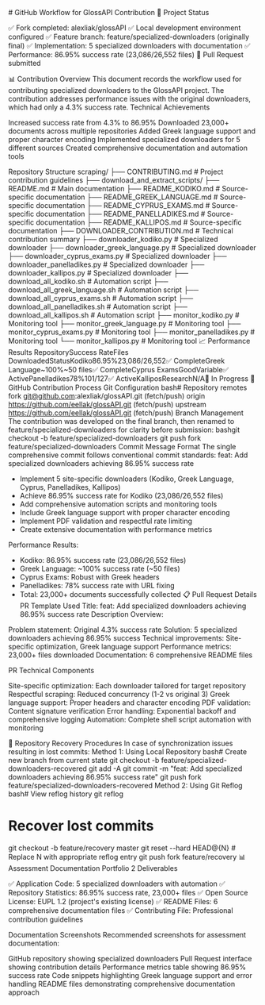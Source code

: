 <artifacts>
<create id="github_workflow_tree_fixed" type="text/markdown" title="GITHUB_WORKFLOW.md">
# GitHub Workflow for GlossAPI Contribution
🎯 Project Status

✅ Fork completed: alexliak/glossAPI
✅ Local development environment configured
✅ Feature branch: feature/specialized-downloaders (originally final)
✅ Implementation: 5 specialized downloaders with documentation
✅ Performance: 86.95% success rate (23,086/26,552 files)
🚀 Pull Request submitted

📊 Contribution Overview
This document records the workflow used for contributing specialized downloaders to the GlossAPI project. The contribution addresses performance issues with the original downloaders, which had only a 4.3% success rate.
Technical Achievements

Increased success rate from 4.3% to 86.95%
Downloaded 23,000+ documents across multiple repositories
Added Greek language support and proper character encoding
Implemented specialized downloaders for 5 different sources
Created comprehensive documentation and automation tools

Repository Structure
scraping/
├── CONTRIBUTING.md                       # Project contribution guidelines
├── download_and_extract_scripts/
├── README.md                         # Main documentation
├── README_KODIKO.md                  # Source-specific documentation
├── README_GREEK_LANGUAGE.md          # Source-specific documentation
├── README_CYPRUS_EXAMS.md            # Source-specific documentation
├── README_PANELLADIKES.md            # Source-specific documentation
├── README_KALLIPOS.md                # Source-specific documentation
├── DOWNLOADER_CONTRIBUTION.md        # Technical contribution summary
├── downloader_kodiko.py              # Specialized downloader
├── downloader_greek_language.py      # Specialized downloader
├── downloader_cyprus_exams.py        # Specialized downloader
├── downloader_panelladikes.py        # Specialized downloader
├── downloader_kallipos.py            # Specialized downloader
├── download_all_kodiko.sh            # Automation script
├── download_all_greek_language.sh    # Automation script
├── download_all_cyprus_exams.sh      # Automation script
├── download_all_panelladikes.sh      # Automation script
├── download_all_kallipos.sh          # Automation script
├── monitor_kodiko.py                 # Monitoring tool
├── monitor_greek_language.py         # Monitoring tool
├── monitor_cyprus_exams.py           # Monitoring tool
├── monitor_panelladikes.py           # Monitoring tool
└── monitor_kallipos.py               # Monitoring tool
📈 Performance Results
RepositorySuccess RateFiles DownloadedStatusKodiko86.95%23,086/26,552✅ CompleteGreek Language~100%~50 files✅ CompleteCyprus ExamsGoodVariable✅ ActivePanelladikes78%101/127✅ ActiveKalliposResearchN/A🔬 In Progress
📝 GitHub Contribution Process
Git Configuration
bash# Repository remotes
fork    git@github.com:alexliak/glossAPI.git (fetch/push)
origin  https://github.com/eellak/glossAPI.git (fetch/push)
upstream https://github.com/eellak/glossAPI.git (fetch/push)
Branch Management
The contribution was developed on the final branch, then renamed to feature/specialized-downloaders for clarity before submission:
bashgit checkout -b feature/specialized-downloaders
git push fork feature/specialized-downloaders
Commit Message Format
The single comprehensive commit follows conventional commit standards:
feat: Add specialized downloaders achieving 86.95% success rate

- Implement 5 site-specific downloaders (Kodiko, Greek Language, Cyprus, Panelladikes, Kallipos)
- Achieve 86.95% success rate for Kodiko (23,086/26,552 files)
- Add comprehensive automation scripts and monitoring tools
- Include Greek language support with proper character encoding
- Implement PDF validation and respectful rate limiting
- Create extensive documentation with performance metrics

Performance Results:
- Kodiko: 86.95% success rate (23,086/26,552 files)
- Greek Language: ~100% success rate (~50 files)
- Cyprus Exams: Robust with Greek headers
- Panelladikes: 78% success rate with URL fixing
- Total: 23,000+ documents successfully collected
  📋 Pull Request Details
  PR Template Used
  Title: feat: Add specialized downloaders achieving 86.95% success rate
  Description Overview:

Problem statement: Original 4.3% success rate
Solution: 5 specialized downloaders achieving 86.95% success
Technical improvements: Site-specific optimization, Greek language support
Performance metrics: 23,000+ files downloaded
Documentation: 6 comprehensive README files

PR Technical Components

Site-specific optimization: Each downloader tailored for target repository
Respectful scraping: Reduced concurrency (1-2 vs original 3)
Greek language support: Proper headers and character encoding
PDF validation: Content signature verification
Error handling: Exponential backoff and comprehensive logging
Automation: Complete shell script automation with monitoring

🔄 Repository Recovery Procedures
In case of synchronization issues resulting in lost commits:
Method 1: Using Local Repository
bash# Create new branch from current state
git checkout -b feature/specialized-downloaders-recovered
git add -A
git commit -m "feat: Add specialized downloaders achieving 86.95% success rate"
git push fork feature/specialized-downloaders-recovered
Method 2: Using Git Reflog
bash# View reflog history
git reflog

# Recover lost commits
git checkout -b feature/recovery master
git reset --hard HEAD@{N}  # Replace N with appropriate reflog entry
git push fork feature/recovery
📊 Assessment Documentation
Portfolio 2 Deliverables

✅ Application Code: 5 specialized downloaders with automation
✅ Repository Statistics: 86.95% success rate, 23,000+ files
✅ Open Source License: EUPL 1.2 (project's existing license)
✅ README Files: 6 comprehensive documentation files
✅ Contributing File: Professional contribution guidelines

Documentation Screenshots
Recommended screenshots for assessment documentation:

GitHub repository showing specialized downloaders
Pull Request interface showing contribution details
Performance metrics table showing 86.95% success rate
Code snippets highlighting Greek language support and error handling
README files demonstrating comprehensive documentation approach
</create>


</artifacts>